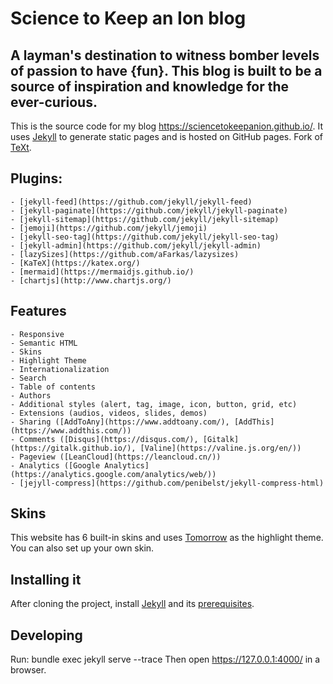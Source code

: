 # Science to Keep an Ion blog
## A layman's destination to witness bomber levels of passion to have {fun}. This blog is built to be a source of inspiration and knowledge for the ever-curious.
This is the source code for my blog https://sciencetokeepanion.github.io/. It uses [Jekyll](https://jekyllrb.com/) to generate static pages and is hosted on GitHub pages.
Fork of [TeXt](https://github.com/kitian616/jekyll-TeXt-theme).

## Plugins:
    - [jekyll-feed](https://github.com/jekyll/jekyll-feed)
    - [jekyll-paginate](https://github.com/jekyll/jekyll-paginate)
    - [jekyll-sitemap](https://github.com/jekyll/jekyll-sitemap)
    - [jemoji](https://github.com/jekyll/jemoji)
    - [jekyll-seo-tag](https://github.com/jekyll/jekyll-seo-tag)
    - [jekyll-admin](https://github.com/jekyll/jekyll-admin)
    - [lazySizes](https://github.com/aFarkas/lazysizes)
    - [KaTeX](https://katex.org/)
    - [mermaid](https://mermaidjs.github.io/)
    - [chartjs](http://www.chartjs.org/)
    

## Features
    - Responsive
    - Semantic HTML
    - Skins
    - Highlight Theme
    - Internationalization
    - Search
    - Table of contents
    - Authors
    - Additional styles (alert, tag, image, icon, button, grid, etc)
    - Extensions (audios, videos, slides, demos)
    - Sharing ([AddToAny](https://www.addtoany.com/), [AddThis](https://www.addthis.com/))
    - Comments ([Disqus](https://disqus.com/), [Gitalk](https://gitalk.github.io/), [Valine](https://valine.js.org/en/))
    - Pageview ([LeanCloud](https://leancloud.cn/))
    - Analytics ([Google Analytics](https://analytics.google.com/analytics/web/))
    - [jejyll-compress](https://github.com/penibelst/jekyll-compress-html)

## Skins
This website has 6 built-in skins and uses [Tomorrow](https://github.com/chriskempson/tomorrow-theme) as the highlight theme. You can also set up your own skin.

## Installing it
After cloning the project, install [Jekyll](https://jekyllrb.com/docs/) and its [prerequisites](https://jekyllrb.com/docs/installation/).

## Developing
Run: bundle exec jekyll serve --trace
Then open https://127.0.0.1:4000/ in a browser.